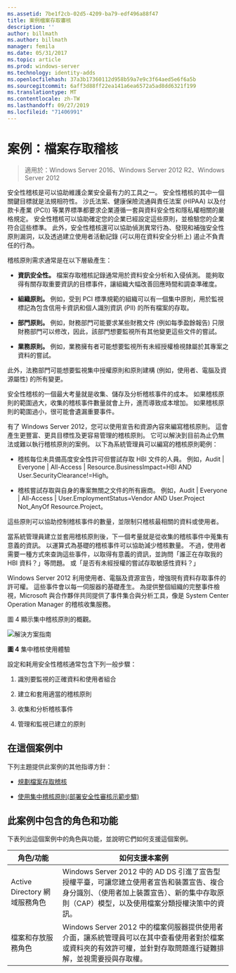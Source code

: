 ```yaml
---
ms.assetid: 7be1f2cb-02d5-4209-ba79-edf496a88f47
title: 案例檔案存取審核
description: ''
author: billmath
ms.author: billmath
manager: femila
ms.date: 05/31/2017
ms.topic: article
ms.prod: windows-server
ms.technology: identity-adds
ms.openlocfilehash: 37a3b17360112d958b59a7e9c3f64aed5e6f6a5b
ms.sourcegitcommit: 6aff3d88ff22ea141a6ea6572a5ad8dd6321f199
ms.translationtype: MT
ms.contentlocale: zh-TW
ms.lasthandoff: 09/27/2019
ms.locfileid: "71406991"
---
```

# <a name="scenario-file-access-auditing"></a>案例：檔案存取稽核

>適用於：Windows Server 2016、Windows Server 2012 R2、Windows Server 2012

安全性稽核是可以協助維護企業安全最有力的工具之一。 安全性稽核的其中一個關鍵目標就是法規相符性。 沙氏法案、健康保險流通與責任法案 (HIPAA) 以及付款卡產業 (PCI)) 等業界標準都要求企業遵循一套與資料安全性和隱私權相關的嚴格規定。 安全性稽核可以協助確定您的企業已經設定這些原則，並檢驗您的企業符合這些標準。 此外，安全性稽核還可以協助偵測異常行為、發現和補強安全性原則漏洞，以及透過建立使用者活動記錄 (可以用在資料安全分析上) 遏止不負責任的行為。  
  
稽核原則需求通常是在以下層級產生：  
  
-   **資訊安全性。** 檔案存取稽核記錄通常用於資料安全分析和入侵偵測。 能夠取得有關存取重要資訊的目標事件，讓組織大幅改善回應時間和調查準確度。  
  
-   **組織原則。** 例如，受到 PCI 標準規範的組織可以有一個集中原則，用於監視標記為包含信用卡資訊和個人識別資訊 (PII) 的所有檔案的存取。  
  
-   **部門原則。** 例如，財務部門可能要求某些財務文件 (例如每季盈餘報告) 只限財務部門可以修改，因此，該部門想要監視所有其他變更這些文件的嘗試。  
  
-   **業務原則。** 例如，業務擁有者可能想要監視所有未經授權檢視隸屬於其專案之資料的嘗試。  
  
此外，法務部門可能想要監視集中授權原則和原則建構 (例如，使用者、電腦及資源屬性) 的所有變更。  
  
安全性稽核的一個最大考量就是收集、儲存及分析稽核事件的成本。 如果稽核原則的範圍過大，收集的稽核事件數量就會上升，進而導致成本增加。 如果稽核原則的範圍過小，很可能會遺漏重要事件。  
  
有了 Windows Server 2012，您可以使用宣告和資源內容來編寫稽核原則。 這會產生更豐富、更具目標性及更容易管理的稽核原則。 它可以解決到目前為止仍無法或難以執行稽核原則的案例。 以下為系統管理員可以編寫的稽核原則範例：  
  
-   稽核每位未具備高度安全性許可但嘗試存取 HBI 文件的人員。 例如，Audit | Everyone | All-Access | Resource.BusinessImpact=HBI AND User.SecurityClearance!=High。  
  
-   稽核嘗試存取與自身的專案無關之文件的所有廠商。 例如，Audit | Everyone | All-Access | User.EmploymentStatus=Vendor AND User.Project Not_AnyOf Resource.Project。  
  
這些原則可以協助控制稽核事件的數量，並限制只稽核最相關的資料或使用者。  
  
當系統管理員建立並套用稽核原則後，下一個考量就是從收集的稽核事件中蒐集有意義的資訊。 以運算式為基礎的稽核事件可以協助減少稽核數量。 不過，使用者需要一種方式來查詢這些事件，以取得有意義的資訊，並詢問「誰正在存取我的 HBI 資料？」等問題。 或「是否有未經授權的嘗試存取敏感性資料？」  
  
 Windows Server 2012 利用使用者、電腦及資源宣告，增強現有資料存取事件的許可權。 這些事件會以每一伺服器的基礎產生。 為提供整個組織的完整事件檢視，Microsoft 與合作夥伴共同提供了事件集合與分析工具，像是 System Center Operation Manager 的稽核收集服務。  
  
圖 4 顯示集中稽核原則的概觀。  
  
![解決方案指南](media/Scenario--File-Access-Auditing/DynamicAccessControl_RevGuide_4.JPG)  
  
**圖 4** 集中稽核使用體驗  
  
設定和耗用安全性稽核通常包含下列一般步驟：  
  
1.  識別要監視的正確資料和使用者組合  
  
2.  建立和套用適當的稽核原則  
  
3.  收集和分析稽核事件  
  
4.  管理和監視已建立的原則  
  
## <a name="in-this-scenario"></a>在這個案例中  
下列主題提供此案例的其他指導方針：  
  
-   [規劃檔案存取稽核](Plan-for-File-Access-Auditing.md)  
  
-   [使用集中稽核原則&#40;部署安全性審核示範步驟&#41;](Deploy-Security-Auditing-with-Central-Audit-Policies--Demonstration-Steps-.md)  
  
## <a name="BKMK_NEW"></a>此案例中包含的角色和功能  
下表列出這個案例中的角色與功能，並說明它們如何支援這個案例。  
  
|角色/功能|如何支援本案例|  
|-----------------|---------------------------------|  
|Active Directory 網域服務角色|Windows Server 2012 中的 AD DS 引進了宣告型授權平臺，可讓您建立使用者宣告和裝置宣告、複合身分識別、（使用者加上裝置宣告）、新的集中存取原則（CAP）模型，以及使用檔案分類授權決策中的資訊。|  
|檔案和存放服務角色|Windows Server 2012 中的檔案伺服器提供使用者介面，讓系統管理員可以在其中查看使用者對於檔案或資料夾的有效許可權，並針對存取問題進行疑難排解，並視需要授與存取權。|  
  



